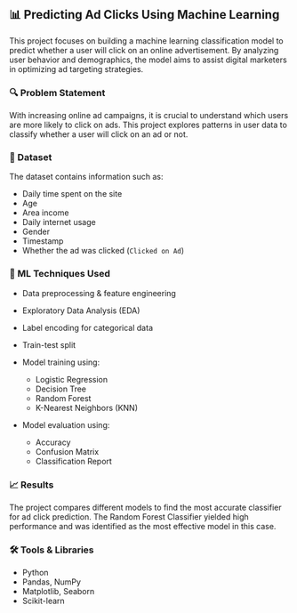
## 📊 Predicting Ad Clicks Using Machine Learning

This project focuses on building a machine learning classification model to predict whether a user will click on an online advertisement. By analyzing user behavior and demographics, the model aims to assist digital marketers in optimizing ad targeting strategies.

### 🔍 Problem Statement

With increasing online ad campaigns, it is crucial to understand which users are more likely to click on ads. This project explores patterns in user data to classify whether a user will click on an ad or not.

### 📁 Dataset

The dataset contains information such as:

* Daily time spent on the site
* Age
* Area income
* Daily internet usage
* Gender
* Timestamp
* Whether the ad was clicked (`Clicked on Ad`)

### 🧠 ML Techniques Used

* Data preprocessing & feature engineering
* Exploratory Data Analysis (EDA)
* Label encoding for categorical data
* Train-test split
* Model training using:

  * Logistic Regression
  * Decision Tree
  * Random Forest
  * K-Nearest Neighbors (KNN)
* Model evaluation using:

  * Accuracy
  * Confusion Matrix
  * Classification Report

### 📈 Results

The project compares different models to find the most accurate classifier for ad click prediction. The Random Forest Classifier yielded high performance and was identified as the most effective model in this case.

### 🛠 Tools & Libraries

* Python
* Pandas, NumPy
* Matplotlib, Seaborn
* Scikit-learn
